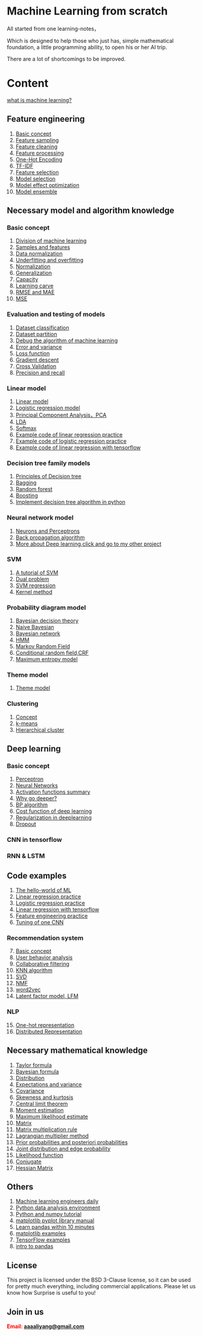 # Machine Learning from scratch
All started from one learning-notes，

Which is designed to help those who just has, simple mathematical foundation, a little programming ability, to open his or her AI trip.

There are a lot of shortcomings to be improved.

# Content
[what is machine learning?](https://github.com/bobkentt/Learning-machine-from-scratch-/blob/master/alg_base/wiml.md)

## Feature engineering
1. [Basic concept](https://github.com/bobkentt/Learning-machine-from-scratch-/blob/master/alg_base/features_concept.md)
2. [Feature sampling](https://github.com/bobkentt/Learning-machine-from-scratch-/blob/master/alg_base/data_sample.md)
3. [Feature cleaning](https://github.com/bobkentt/Learning-machine-from-scratch-/blob/master/alg_base/data_clean.md)
4. [Feature processing](https://github.com/bobkentt/Learning-machine-from-scratch-/blob/master/alg_base/features_handle.md)
5. [One-Hot Encoding](https://github.com/bobkentt/Learning-machine-from-scratch-/blob/master/alg_base/one-hot.md)
6. [TF-IDF](https://github.com/bobkentt/Learning-machine-from-scratch-/blob/master/alg_base/TF-idf.md)
7. [Feature selection](https://github.com/bobkentt/Learning-machine-from-scratch-/blob/master/alg_base/features.md)
8. [Model selection](https://github.com/bobkentt/Learning-machine-from-scratch-/blob/master/alg_base/estimator.md)
9. [Model effect optimization](https://github.com/bobkentt/Learning-machine-from-scratch-/blob/master/alg_base/estimator_optimize.md)
10. [Model ensemble](https://github.com/bobkentt/Learning-machine-from-scratch-/blob/master/alg_base/model_ensemble.md)

## Necessary model and algorithm knowledge
### Basic concept
1. [Division of machine learning](https://github.com/bobkentt/Learning-machine-from-scratch-/blob/master/alg_base/the_division_of_ml.md)
2. [Samples and features](https://github.com/bobkentt/Learning-machine-from-scratch-/blob/master/alg_base/sample_feature_label.md)
3. [Data normalization](https://github.com/bobkentt/Learning-machine-from-scratch-/blob/master/alg_base/data_normalization.md)
4. [Underfitting and overfitting](https://github.com/bobkentt/Learning-machine-from-scratch-/blob/master/alg_base/underfitting_vs_overfitting.md)
5. [Normalization](https://github.com/bobkentt/Learning-machine-from-scratch-/blob/master/alg_base/normalization.md)
6. [Generalization](https://github.com/bobkentt/Learning-machine-from-scratch-/blob/master/alg_base/generalization.md)
7. [Capacity](https://github.com/bobkentt/Learning-machine-from-scratch-/blob/master/alg_base/Capacity.md)
7. [Learning carve](https://github.com/bobkentt/Learning-machine-from-scratch-/blob/master/alg_base/learning_carve.md)
8. [RMSE and MAE](https://github.com/bobkentt/Learning-machine-from-scratch-/blob/master/practice/rmse_mae.md)
9. [MSE](https://github.com/bobkentt/Learning-machine-from-scratch-/blob/master/practice/mse.md)
### Evaluation and testing of models
1. [Dataset classification](https://github.com/bobkentt/Learning-machine-from-scratch-/blob/master/alg_base/dataset_classification.md)
2. [Dataset partition](https://github.com/bobkentt/Learning-machine-from-scratch-/blob/master/alg_base/dataset_partition.md)
3. [Debug the algorithm of machine learning](https://github.com/bobkentt/Learning-machine-from-scratch-/blob/master/alg_base/debug_ml_alg.md)
4. [Error and variance](https://github.com/bobkentt/Learning-machine-from-scratch-/blob/master/alg_base/Error%26variance.md)
5. [Loss function](https://github.com/bobkentt/Learning-machine-from-scratch-/blob/master/alg_base/loss_function.md)
6. [Gradient descent](https://github.com/bobkentt/Learning-machine-from-scratch-/blob/master/alg_base/gradient_descent.md)
7. [Cross Validation](https://github.com/bobkentt/Learning-machine-from-scratch-/blob/master/alg_base/CrossValidation.md)
8. [Precision and recall](https://github.com/bobkentt/Learning-machine-from-scratch-/blob/master/alg_base/precision_andrecall.md)
### Linear model
1. [Linear model](https://github.com/bobkentt/Learning-machine-from-scratch-/blob/master/alg_base/linear_regression_model.md)
2. [Logistic regression model](https://github.com/bobkentt/Learning-machine-from-scratch-/blob/master/alg_base/logisticRegression.md)
3. [Principal Component Analysis，PCA](https://github.com/bobkentt/Learning-machine-from-scratch-/blob/master/alg_base/pca.md)
4. [LDA](http://www.cnblogs.com/LeftNotEasy/archive/2011/01/08/lda-and-pca-machine-learning.html)
5. [Softmax](http://ufldl.stanford.edu/wiki/index.php/Softmax%E5%9B%9E%E5%BD%92)
6. [Example code of linear regression practice](https://github.com/bobkentt/Learning-machine-from-scratch-/blob/master/practice/linear-regression-practice.md)
7. [Example code of logistic regression practice](https://github.com/bobkentt/Learning-machine-from-scratch-/blob/master/practice/code/logisitic_regression_practice/logistic_regression_example.ipynb)
8. [Example code of linear regression with tensorflow](https://github.com/bobkentt/Learning-machine-from-scratch-/blob/master/practice/code/first_steps_with_tensor_flow.ipynb)
### Decision tree family models
1. [Principles of Decision tree](https://github.com/bobkentt/Learning-machine-from-scratch-/blob/master/alg_base/Principles_of_Decision_tree.md)
2. [Bagging](https://github.com/bobkentt/Learning-machine-from-scratch-/blob/master/alg_base/Bagging.md)
3. [Random forest](https://github.com/bobkentt/Learning-machine-from-scratch-/blob/master/alg_base/RandomForest.md)
4. [Boosting](https://github.com/bobkentt/Learning-machine-from-scratch-/blob/master/alg_base/Boosting.md)
5. [Implement decision tree algorithm in python](https://machinelearningmastery.com/implement-decision-tree-algorithm-scratch-python/)
### Neural network model
1. [Neurons and Perceptrons](https://github.com/bobkentt/Learning-machine-from-scratch-/blob/master/alg_base/neural_network.md)
2. [Back propagation algorithm](https://github.com/bobkentt/Learning-machine-from-scratch-/blob/master/alg_base/BackPropagation.md)
3. [More about Deep learning,click and go to my other project](https://github.com/bobkentt/deep-learning-note)
### SVM
1. [A tutorial of SVM](https://github.com/bobkentt/Learning-machine-from-scratch-/blob/master/alg_base/svm.md)
2. [Dual problem]()
3. [SVM regression]()
4. [Kernel method]()
### Probability diagram model
1. [Bayesian decision theory]()
2. [Naive Bayesian]()
3. [Bayesian network]()
4. [HMM]()
5. [Markov Random Field]()
6. [Conditional random field,CRF]()
7. [Maximum entropy model]()
### Theme model
1. [Theme model]()
### Clustering
1. [Concept](https://github.com/bobkentt/Learning-machine-from-scratch-/blob/master/alg_base/cluster_concept.md)
2. [k-means](https://github.com/bobkentt/Learning-machine-from-scratch-/blob/master/alg_base/kmeans.md)
3. [Hierarchical cluster](https://github.com/bobkentt/Learning-machine-from-scratch-/blob/master/alg_base/Hierarchical_cluster.md)

## Deep learning
### Basic concept
1. [Perceptron](https://github.com/bobkentt/deep-learning-note/blob/master/markdown/perceptron.md)
2. [Neural Networks](https://github.com/bobkentt/deep-learning-note/blob/master/markdown/neural_network.md)
3. [Activation functions summary](https://github.com/bobkentt/deep-learning-note/blob/master/markdown/Activation.md)
4. [Why go deeper?](https://github.com/bobkentt/deep-learning-note/blob/master/markdown/go_deeper.md)
5. [BP algorithm](https://github.com/bobkentt/deep-learning-note/blob/master/markdown/bp_algorithm.md)
6. [Cost function of deep learning](https://github.com/bobkentt/deep-learning-note/blob/master/markdown/cost.md)
7. [Regularization in deeplearning](https://github.com/bobkentt/deep-learning-note/blob/master/markdown/Regularization.md)
8. [Dropout](https://github.com/bobkentt/deep-learning-note/blob/master/markdown/Dropout.md)
### CNN in tensorflow

### RNN & LSTM

## Code examples
1. [The hello-world of ML](https://github.com/bobkentt/Learning-machine-from-scratch-/blob/master/practice/ml-hello-world-program.md)
2. [Linear regression practice](https://github.com/bobkentt/Learning-machine-from-scratch-/blob/master/practice/linear-regression-practice.md)
3. [Logistic regression practice](https://github.com/bobkentt/Learning-machine-from-scratch-/blob/master/practice/code/logisitic_regression_practice/logistic_regression_example.ipynb)
4. [Linear regression with tensorflow](https://github.com/bobkentt/Learning-machine-from-scratch-/blob/master/practice/code/first_steps_with_tensor_flow.ipynb)
5. [Feature engineering practice](https://github.com/bobkentt/Learning-machine-from-scratch-/blob/master/practice/code/feature_engineering/feature_engineering.ipynb)
6. [Tuning of one CNN](https://github.com/bobkentt/Learning-machine-from-scratch-/blob/master/practice/tuning_e1.md)
### Recommendation system
7. [Basic concept](https://github.com/bobkentt/Learning-machine-from-scratch-/blob/master/practice/recommendation_basic_concept.md)
8. [User behavior analysis](https://github.com/bobkentt/Learning-machine-from-scratch-/blob/master/practice/recommendation_usr_behavior.md)
9. [Collaborative filtering](https://github.com/bobkentt/Learning-machine-from-scratch-/blob/master/practice/recommendation_collaborative_filtering.md)
10. [KNN algorithm](https://github.com/bobkentt/Learning-machine-from-scratch-/blob/master/alg_base/knn.md)
11. [SVD](https://github.com/bobkentt/Learning-machine-from-scratch-/blob/master/practice/svd.md)
12. [NMF](https://github.com/bobkentt/Learning-machine-from-scratch-/blob/master/practice/svd.md)
13. [word2vec](https://github.com/bobkentt/Learning-machine-from-scratch-/blob/master/alg_base/word2vec.md)
14. [Latent factor model, LFM](https://github.com/bobkentt/Learning-machine-from-scratch-/blob/master/alg_base/latent_factor_model.md)
### NLP
15. [One-hot representation](https://github.com/bobkentt/Learning-machine-from-scratch-/blob/master/alg_base/One-hot-Representation.md)
16. [Distributed Representation](https://github.com/bobkentt/Learning-machine-from-scratch-/blob/master/alg_base/Distributed_Representation.md)
## Necessary mathematical knowledge
1. [Taylor formula](https://github.com/bobkentt/Learning-machine-from-scratch-/blob/master/math_base/taylor.md)
2. [Bayesian formula](https://github.com/bobkentt/Learning-machine-from-scratch-/blob/master/math_base/bayes.md)
3. [Distribution](https://github.com/bobkentt/Learning-machine-from-scratch-/blob/master/math_base/distribution.md)
4. [Expectations and variance](https://github.com/bobkentt/Learning-machine-from-scratch-/blob/master/math_base/expectation_variance.md)
5. [Covariance](https://github.com/bobkentt/Learning-machine-from-scratch-/blob/master/math_base/cov.md)
6. [Skewness and kurtosis](https://github.com/bobkentt/Learning-machine-from-scratch-/blob/master/math_base/skewness.md)
7. [Central limit theorem](https://github.com/bobkentt/Learning-machine-from-scratch-/blob/master/math_base/central_limit.md)
8. [Moment estimation](https://github.com/bobkentt/Learning-machine-from-scratch-/blob/master/math_base/moment_estimation.md)
9. [Maximum likelihood estimate](https://github.com/bobkentt/Learning-machine-from-scratch-/blob/master/math_base/MLE.md)
10. [Matrix](https://github.com/bobkentt/Learning-machine-from-scratch-/blob/master/math_base/matrix.md)
11. [Matrix multiplication rule](https://github.com/bobkentt/Learning-machine-from-scratch-/blob/master/math_base/matrix_multi.md)
12. [Lagrangian multiplier method](https://github.com/bobkentt/Learning-machine-from-scratch-/blob/master/math_base/Lagrange.md)
13. [Prior probabilities and posteriori probabilities](https://github.com/bobkentt/Learning-machine-from-scratch-/blob/master/math_base/Prior_probability.md)
14. [Joint distribution and edge probability](https://github.com/bobkentt/Learning-machine-from-scratch-/blob/master/math_base/pmf.md)
15. [Likelihood function](https://github.com/bobkentt/Learning-machine-from-scratch-/blob/master/math_base/pmf.md)
16. [Conjugate](https://github.com/bobkentt/Learning-machine-from-scratch-/blob/master/math_base/conjugate.md)
17. [Hessian Matrix](https://github.com/bobkentt/Learning-machine-from-scratch-/blob/master/math_base/Hessian_Matrix.md)

## Others
1. [Machine learning engineers daily](https://github.com/bobkentt/Learning-machine-from-scratch-/blob/master/practice/major_task.md)
1. [Python data analysis environment](https://github.com/bobkentt/Learning-machine-from-scratch-/blob/master/practice/python-environment-install.md)
2. [Python and numpy tutorial](https://github.com/bobkentt/Learning-machine-from-scratch-/blob/master/practice/code/python-numpy-tutorial.ipynb)
3. [matplotlib pyplot library manual](https://github.com/bobkentt/Learning-machine-from-scratch-/blob/master/practice/matplotlib_pyplot/content.md)
4. [Learn pandas within 10 minutes](http://www.cnblogs.com/chaosimple/p/4153083.html)
5. [matplotlib examples](https://zhuanlan.zhihu.com/p/24309547)
6. [TensorFlow examples](https://developers.google.cn/machine-learning/crash-course/first-steps-with-tensorflow/programming-exercises)
7. [intro to pandas](https://colab.research.google.com/notebooks/mlcc/intro_to_pandas.ipynb?hl=zh-cn#scrollTo=TIFJ83ZTBctl)
## License
This project is licensed under the BSD 3-Clause license, so it can be used for pretty much everything, including commercial applications. Please let us know how Surprise is useful to you!

## Join in us
**<font color=red>Email:   aaaaliyang@gmail.com</font>**<br>
